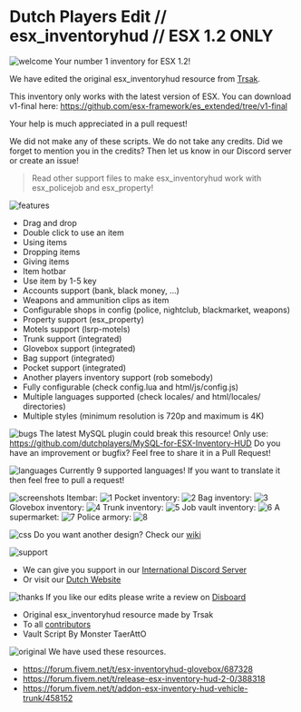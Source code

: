 # Dutch Players Edit // esx_inventoryhud // ESX 1.2 ONLY
![welcome](https://www.gemeentenieuwstad.nl/wp-content/uploads/2020/10/welcome.png)
Your number 1 inventory for ESX 1.2!

We have edited the original esx_inventoryhud resource from [Trsak](https://forum.cfx.re/t/release-esx-inventory-hud-2-4-properties-trunks-players-shops-storages/).

This inventory only works with the latest version of ESX. You can download v1-final here: https://github.com/esx-framework/es_extended/tree/v1-final

Your help is much appreciated in a pull request!

We did not make any of these scripts. We do not take any credits. Did we forget to mention you in the credits? Then let us know in our Discord server or create an issue!
    
> Read other support files to make esx_inventoryhud work with esx_policejob and esx_property!

![features](https://www.gemeentenieuwstad.nl/wp-content/uploads/2020/10/features.png)
- Drag and drop
- Double click to use an item
- Using items
- Dropping items
- Giving items
- Item hotbar
- Use item by 1-5 key
- Accounts support (bank, black money, ...)
- Weapons and ammunition clips as item
- Configurable shops in config (police, nightclub, blackmarket, weapons)
- Property support (esx_property)
- Motels support (lsrp-motels)
- Trunk support (integrated)
- Glovebox support (integrated)
- Bag support (integrated)
- Pocket support (integrated)
- Another players inventory support (rob somebody)
- Fully configurable (check config.lua and html/js/config.js)
- Multiple languages supported (check locales/ and html/locales/ directories)
- Multiple styles (minimum resolution is 720p and maximum is 4K)

![bugs](https://www.gemeentenieuwstad.nl/wp-content/uploads/2020/10/sendpr.png)
The latest MySQL plugin could break this resource! Only use: https://github.com/dutchplayers/MySQL-for-ESX-Inventory-HUD
Do you have an improvement or bugfix? Feel free to share it in a Pull Request! 

![languages](https://www.gemeentenieuwstad.nl/wp-content/uploads/2020/10/languages.png)
Currently 9 supported languages! If you want to translate it then feel free to pull a request!

![screenshots](https://www.gemeentenieuwstad.nl/wp-content/uploads/2020/10/screenshots.png)
Itembar:
![1](https://raw.githubusercontent.com/dutchplayers/ESX-1.2-Inventory-HUD/master/Example_01.jpg)
Pocket inventory:
![2](https://raw.githubusercontent.com/dutchplayers/ESX-1.2-Inventory-HUD/master/example_02.jpg)
Bag inventory:
![3](https://raw.githubusercontent.com/dutchplayers/ESX-1.2-Inventory-HUD/master/example_03.jpg)
Glovebox inventory:
![4](https://raw.githubusercontent.com/dutchplayers/ESX-1.2-Inventory-HUD/master/example_04.jpg)
Trunk inventory:
![5](https://raw.githubusercontent.com/dutchplayers/ESX-1.2-Inventory-HUD/master/example_05.jpg)
Job vault inventory:
![6](https://raw.githubusercontent.com/dutchplayers/ESX-1.2-Inventory-HUD/master/example_06.jpg)
A supermarket:
![7](https://raw.githubusercontent.com/dutchplayers/ESX-1.2-Inventory-HUD/master/example_07.jpg)
Police armory:
![8](https://raw.githubusercontent.com/dutchplayers/ESX-1.2-Inventory-HUD/master/example_08.jpg)

![css](https://www.gemeentenieuwstad.nl/wp-content/uploads/2020/10/customcss.png)
Do you want another design? Check our [wiki](https://github.com/dutchplayers/ESX-1.2-Inventory-HUD/wiki/11.-Custom-Design-(OPTIONAL))

![support](https://www.gemeentenieuwstad.nl/wp-content/uploads/2020/10/support.png)
- We can give you support in our [International Discord Server](https://www.dutch-players.nl/joindiscord)
- Or visit our [Dutch Website](https://www.dutch-players.nl/)

![thanks](https://www.gemeentenieuwstad.nl/wp-content/uploads/2020/10/thanks.png)
If you like our edits please write a review on [Disboard](https://disboard.org/nl/server/411618887227146251#reviews)
- Original esx_inventoryhud resource made by Trsak
- To all [contributors](https://github.com/dutchplayers/ESX-1.2-Inventory-HUD/graphs/contributors)
- Vault Script By Monster TaerAttO

![original](https://www.gemeentenieuwstad.nl/wp-content/uploads/2020/10/originalthreads.png)
We have used these resources.
- https://forum.fivem.net/t/esx-inventoryhud-glovebox/687328
- https://forum.fivem.net/t/release-esx-inventory-hud-2-0/388318
- https://forum.fivem.net/t/addon-esx-inventory-hud-vehicle-trunk/458152
